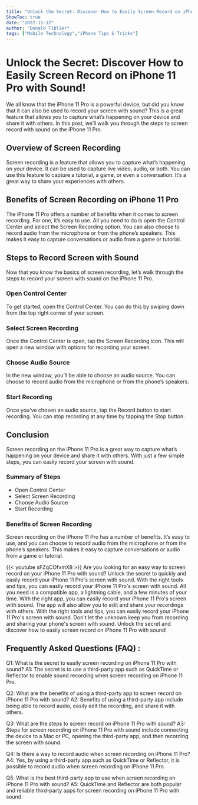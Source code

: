 ```yaml
---
title: "Unlock the Secret: Discover How to Easily Screen Record on iPhone 11 Pro with Sound!"
ShowToc: true 
date: "2022-11-12"
author: "Donald Tiblier" 
tags: ["Mobile Technology","iPhone Tips & Tricks"]
---
```

# Unlock the Secret: Discover How to Easily Screen Record on iPhone 11 Pro with Sound!

We all know that the iPhone 11 Pro is a powerful device, but did you know that it can also be used to record your screen with sound? This is a great feature that allows you to capture what’s happening on your device and share it with others. In this post, we’ll walk you through the steps to screen record with sound on the iPhone 11 Pro.

## Overview of Screen Recording

Screen recording is a feature that allows you to capture what’s happening on your device. It can be used to capture live video, audio, or both. You can use this feature to capture a tutorial, a game, or even a conversation. It’s a great way to share your experiences with others.

## Benefits of Screen Recording on iPhone 11 Pro

The iPhone 11 Pro offers a number of benefits when it comes to screen recording. For one, it’s easy to use. All you need to do is open the Control Center and select the Screen Recording option. You can also choose to record audio from the microphone or from the phone’s speakers. This makes it easy to capture conversations or audio from a game or tutorial.

## Steps to Record Screen with Sound

Now that you know the basics of screen recording, let’s walk through the steps to record your screen with sound on the iPhone 11 Pro.

### Open Control Center

To get started, open the Control Center. You can do this by swiping down from the top right corner of your screen.

### Select Screen Recording

Once the Control Center is open, tap the Screen Recording icon. This will open a new window with options for recording your screen.

### Choose Audio Source

In the new window, you’ll be able to choose an audio source. You can choose to record audio from the microphone or from the phone’s speakers.

### Start Recording

Once you’ve chosen an audio source, tap the Record button to start recording. You can stop recording at any time by tapping the Stop button.

## Conclusion

Screen recording on the iPhone 11 Pro is a great way to capture what’s happening on your device and share it with others. With just a few simple steps, you can easily record your screen with sound.

### Summary of Steps

- Open Control Center
- Select Screen Recording
- Choose Audio Source
- Start Recording

### Benefits of Screen Recording

Screen recording on the iPhone 11 Pro has a number of benefits. It’s easy to use, and you can choose to record audio from the microphone or from the phone’s speakers. This makes it easy to capture conversations or audio from a game or tutorial.

{{< youtube sFZqCOfvmX8 >}} 
Are you looking for an easy way to screen record on your iPhone 11 Pro with sound? Unlock the secret to quickly and easily record your iPhone 11 Pro's screen with sound. With the right tools and tips, you can easily record your iPhone 11 Pro's screen with sound. All you need is a compatible app, a lightning cable, and a few minutes of your time. With the right app, you can easily record your iPhone 11 Pro's screen with sound. The app will also allow you to edit and share your recordings with others. With the right tools and tips, you can easily record your iPhone 11 Pro's screen with sound. Don't let the unknown keep you from recording and sharing your phone's screen with sound. Unlock the secret and discover how to easily screen record on iPhone 11 Pro with sound!

## Frequently Asked Questions (FAQ) :
Q1: What is the secret to easily screen recording on iPhone 11 Pro with sound?
A1: The secret is to use a third-party app such as QuickTime or Reflector to enable sound recording when screen recording on iPhone 11 Pro.

Q2: What are the benefits of using a third-party app to screen record on iPhone 11 Pro with sound?
A2: Benefits of using a third-party app include being able to record audio, easily edit the recording, and share it with others.

Q3: What are the steps to screen record on iPhone 11 Pro with sound?
A3: Steps for screen recording on iPhone 11 Pro with sound include connecting the device to a Mac or PC, opening the third-party app, and then recording the screen with sound. 

Q4: Is there a way to record audio when screen recording on iPhone 11 Pro?
A4: Yes, by using a third-party app such as QuickTime or Reflector, it is possible to record audio when screen recording on iPhone 11 Pro.

Q5: What is the best third-party app to use when screen recording on iPhone 11 Pro with sound?
A5: QuickTime and Reflector are both popular and reliable third-party apps for screen recording on iPhone 11 Pro with sound.


